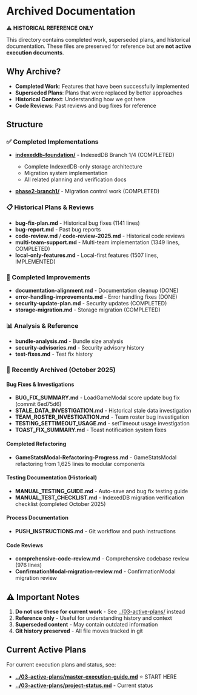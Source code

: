 # Archived Documentation

⚠️ **HISTORICAL REFERENCE ONLY**

This directory contains completed work, superseded plans, and historical documentation. These files are preserved for reference but are **not active execution documents**.

## Why Archive?

- **Completed Work**: Features that have been successfully implemented
- **Superseded Plans**: Plans that were replaced by better approaches
- **Historical Context**: Understanding how we got here
- **Code Reviews**: Past reviews and bug fixes for reference

## Structure

### ✅ Completed Implementations

- **[indexeddb-foundation/](./indexeddb-foundation/)** - IndexedDB Branch 1/4 (COMPLETED)
  - Complete IndexedDB-only storage architecture
  - Migration system implementation
  - All related planning and verification docs

- **[phase2-branch1/](./phase2-branch1/)** - Migration control work (COMPLETED)

### 📋 Historical Plans & Reviews

- **bug-fix-plan.md** - Historical bug fixes (1141 lines)
- **bug-report.md** - Past bug reports
- **code-review.md** / **code-review-2025.md** - Historical code reviews
- **multi-team-support.md** - Multi-team implementation (1349 lines, COMPLETED)
- **local-only-features.md** - Local-first features (1507 lines, IMPLEMENTED)

### 🔧 Completed Improvements

- **documentation-alignment.md** - Documentation cleanup (DONE)
- **error-handling-improvements.md** - Error handling fixes (DONE)
- **security-update-plan.md** - Security updates (COMPLETED)
- **storage-migration.md** - Storage migration (COMPLETED)

### 📊 Analysis & Reference

- **bundle-analysis.md** - Bundle size analysis
- **security-advisories.md** - Security advisory history
- **test-fixes.md** - Test fix history

### 📅 Recently Archived (October 2025)

#### Bug Fixes & Investigations
- **BUG_FIX_SUMMARY.md** - LoadGameModal score update bug fix (commit 6ed75d6)
- **STALE_DATA_INVESTIGATION.md** - Historical stale data investigation
- **TEAM_ROSTER_INVESTIGATION.md** - Team roster bug investigation
- **TESTING_SETTIMEOUT_USAGE.md** - setTimeout usage investigation
- **TOAST_FIX_SUMMARY.md** - Toast notification system fixes

#### Completed Refactoring
- **GameStatsModal-Refactoring-Progress.md** - GameStatsModal refactoring from 1,625 lines to modular components

#### Testing Documentation (Historical)
- **MANUAL_TESTING_GUIDE.md** - Auto-save and bug fix testing guide
- **MANUAL_TEST_CHECKLIST.md** - IndexedDB migration verification checklist (completed October 2025)

#### Process Documentation
- **PUSH_INSTRUCTIONS.md** - Git workflow and push instructions

#### Code Reviews
- **comprehensive-code-review.md** - Comprehensive codebase review (976 lines)
- **ConfirmationModal-migration-review.md** - ConfirmationModal migration review

## ⚠️ Important Notes

1. **Do not use these for current work** - See [../03-active-plans/](../03-active-plans/) instead
2. **Reference only** - Useful for understanding history and context
3. **Superseded content** - May contain outdated information
4. **Git history preserved** - All file moves tracked in git

## Current Active Plans

For current execution plans and status, see:
- **[../03-active-plans/master-execution-guide.md](../03-active-plans/master-execution-guide.md)** ⭐ START HERE
- **[../03-active-plans/project-status.md](../03-active-plans/project-status.md)** - Current status
